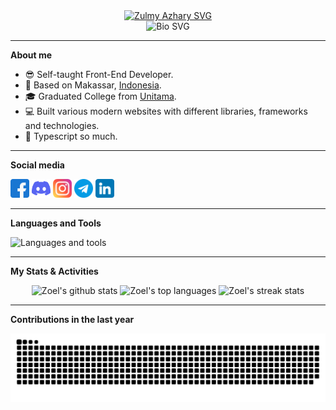 <div align="center">
  <a href="https://zoel.vercel.app/" target="blank" rel="noreferrer">
    <img src="https://readme-typing-svg.demolab.com?font=Babylonica&size=96&duration=3000&pause=500&color=4338D9&center=true&vCenter=true&repeat=false&width=512&height=110&lines=Zulmy+Azhary" alt="Zulmy Azhary SVG" />
  </a>
</div>
<div align="center">
  <img src="https://readme-typing-svg.demolab.com?font=Cookie&size=40&pause=500&color=4338D9&center=true&vCenter=true&width=375&lines=Front+End+Developer;Web+Designer" alt="Bio SVG" />
</div>

---

**About me**

- 😎 Self-taught Front-End Developer.
- 📌 Based on Makassar, [Indonesia](https://en.wikipedia.org/wiki/Indonesia).
- 🎓 Graduated College from [Unitama](https://unitama.ac.id).
- 💻 Built various modern websites with different libraries, frameworks and technologies.
- 💙 Typescript so much.

---

**Social media**

<div>
  <a target="blank" href="https://www.facebook.com/zulmyazhary"><img height="30" title="Facebook" src="/assets/facebook.png" alt="Facebook"/></a>
  <a target="blank" href="https://discord.com/users/1015875403627364362"><img height="30" title="Discord" src="/assets/discord.png" alt="Discord"/></a>
  <a target="blank" href="https://www.instagram.com/zulmyazhary_"><img height="30" title="Instagram" src="/assets/instagram.png" alt="Instagram"/></a>
  <a target="blank" href="https://t.me/ZulmyAzhary"><img height="30" title="Telegram" src="/assets/telegram.png" alt="Telegram"/></a>
  <a target="blank" href="https://www.linkedin.com/in/zulmyazhary"><img height="30" title="LinkedIn" src="/assets/linkedin.png" alt="LinkedIn"/></a>
</div>

---

**Languages and Tools**

<img src="https://skillicons.dev/icons?i=js,ts,react,vue,svelte,solidjs,nodejs,express,nextjs,remix,prisma,postgresql,mongodb,tailwind,styledcomponents,figma,postman,vite,vscode,vercel&theme=light&perline=25" alt="Languages and tools" />

---

**My Stats & Activities**

<div align="center">
  <picture>
    <source media="(prefers-color-scheme: dark)" srcset="https://github-readme-stats-zulmy-azhary.vercel.app/api?username=zulmy-azhary&theme=github_dark&border_color=30363D&show_icons=true&count_private=true">
    <source media="(prefers-color-scheme: light)" srcset="https://github-readme-stats-zulmy-azhary.vercel.app/api?username=zulmy-azhary&show_icons=true&count_private=true">
    <img src="https://github-readme-stats-zulmy-azhary.vercel.app/api?username=zulmy-azhary&show_icons=true&count_private=true" alt="Zoel's github stats" />
  </picture>

  <picture>
    <source media="(prefers-color-scheme: dark)" srcset="https://github-readme-stats-zulmy-azhary.vercel.app/api/top-langs/?username=zulmy-azhary&theme=github_dark&border_color=30363D&layout=compact&hide_progress=true&hide=php,scss,css,html">
    <source media="(prefers-color-scheme: light)" srcset="https://github-readme-stats-zulmy-azhary.vercel.app/api/top-langs/?username=zulmy-azhary&layout=compact&hide_progress=true&hide=php,scss,css,html">
    <img src="https://github-readme-stats-zulmy-azhary.vercel.app/api/top-langs/?username=zulmy-azhary&layout=compact&hide_progress=true&hide=php,scss,css,html" alt="Zoel's top languages" />
  </picture>

  <picture>
    <source media="(prefers-color-scheme: dark)" srcset="https://streak-stats.demolab.com?user=zulmy-azhary&theme=github-dark-blue&hide_border=true">
    <source media="(prefers-color-scheme: light)" srcset="https://streak-stats.demolab.com?user=zulmy-azhary&theme=transparent">
    <img src="https://streak-stats.demolab.com?user=zulmy-azhary&theme=github-dark-blue&hide_border=true" alt="Zoel's streak stats" />
  </picture>
</div>

---

**Contributions in the last year**

<picture>
  <source media="(prefers-color-scheme: dark)" srcset="https://raw.githubusercontent.com/zulmy-azhary/zulmy-azhary/output/github-contribution-grid-snake-dark.svg">
  <source media="(prefers-color-scheme: light)" srcset="https://raw.githubusercontent.com/zulmy-azhary/zulmy-azhary/output/github-contribution-grid-snake.svg">
  <img alt="github contribution grid snake animation" src="https://raw.githubusercontent.com/zulmy-azhary/zulmy-azhary/output/github-contribution-grid-snake.svg">
</picture>
